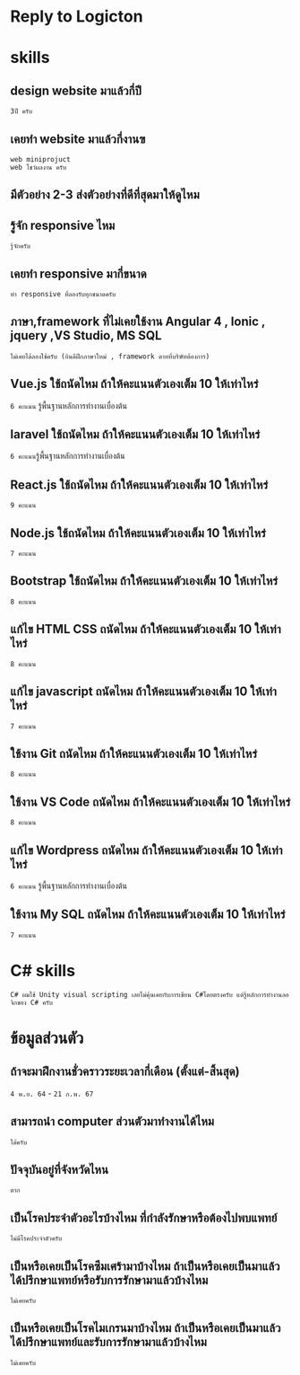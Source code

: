 # Reply to Logicton
# skills
## design website มาแล้วกี่ปี

    3ปี ครับ

## เคยทำ website มาแล้วกี่งานฃ
    web miniprojuct
    web โชว์ผลงาน ครับ

## มีตัวอย่าง 2-3 ส่งตัวอย่างที่ดีที่สุดมาให้ดูไหม



## รู้จัก responsive ไหม

    รู้จักครับ

## เคยทำ responsive มากี่ขนาด

    ทำ responsive ที่ลองรับทุกขนาดครับ

## ภาษา,framework ที่ไม่เคยใช้งาน Angular 4 , Ionic , jquery  ,VS Studio, MS SQL

    ไม่เคยได้ลองใช้ครับ (ยินดีฝึกภาษาใหม่ , framework ตาทที่บริษัทต้องการ)

## Vue.js ใช้ถนัดไหม ถ้าให้คะแนนตัวเองเต็ม 10 ให้เท่าไหร่

`6 คะแนน` รู้พื้นฐานหลักการทำงานเบื่องต้น

## laravel ใช้ถนัดไหม ถ้าให้คะแนนตัวเองเต็ม 10 ให้เท่าไหร่

`6 คะแนน`รู้พื้นฐานหลักการทำงานเบื่องต้น

## React.js ใช้ถนัดไหม ถ้าให้คะแนนตัวเองเต็ม 10 ให้เท่าไหร่

`9 คะแนน`

## Node.js ใช้ถนัดไหม ถ้าให้คะแนนตัวเองเต็ม 10 ให้เท่าไหร่

`7 คะแนน`

## Bootstrap ใช้ถนัดไหม ถ้าให้คะแนนตัวเองเต็ม 10 ให้เท่าไหร่

`8 คะแนน`

## แก้ไข HTML CSS ถนัดไหม ถ้าให้คะแนนตัวเองเต็ม 10 ให้เท่าไหร่

`8 คะแนน`

## แก้ไข javascript ถนัดไหม ถ้าให้คะแนนตัวเองเต็ม 10 ให้เท่าไหร่

`7 คะแนน`

## ใช้งาน Git ถนัดไหม ถ้าให้คะแนนตัวเองเต็ม 10 ให้เท่าไหร่

`8 คะแนน`

## ใช้งาน VS Code ถนัดไหม ถ้าให้คะแนนตัวเองเต็ม 10 ให้เท่าไหร่

`8 คะแนน`

## แก้ไข Wordpress ถนัดไหม ถ้าให้คะแนนตัวเองเต็ม 10 ให้เท่าไหร่

`6 คะแนน` รู้พื้นฐานหลักการทำงานเบื่องต้น

## ใช้งาน My SQL ถนัดไหม ถ้าให้คะแนนตัวเองเต็ม 10 ให้เท่าไหร่

` 7 คะแนน `

# C# skills

    C# ผมใช้ Unity visual scripting เลยไม่คุ้นเคยกับการเขียน C#โดยตรงครับ แต่รู้หลักการทำงานลอจิกของ C# ครับ 

# ข้อมูลส่วนตัว

## ถ้าจะมาฝึกงานชั่วคราวระยะเวลากี่เดือน (ตั้งแต่-สิ้นสุด)

`4 พ.ย. 64` - `21 ก.พ. 67`

## สามารถนำ computer ส่วนตัวมาทำงานได้ไหม

    ได้ครับ

## ปัจจุบันอยู่ที่จังหวัดไหน

    ตาก

## เป็นโรคประจำตัวอะไรบ้างไหม ที่กำลังรักษาหรือต้องไปพบแพทย์

    ไม่มีโรคประจำตัวครับ

## เป็นหรือเคยเป็นโรคซึมเศร้ามาบ้างไหม ถ้าเป็นหรือเคยเป็นมาแล้ว ได้ปรึกษาแพทย์หรือรับการรักษามาแล้วบ้างไหม

    ไม่เคยครับ

## เป็นหรือเคยเป็นโรคไมเกรนมาบ้างไหม ถ้าเป็นหรือเคยเป็นมาแล้ว ได้ปรึกษาแพทย์และรับการรักษามาแล้วบ้างไหม

    ไม่เคยครับ


